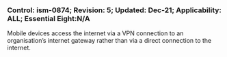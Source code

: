 ### Control: ism-0874; Revision: 5; Updated: Dec-21; Applicability: ALL; Essential Eight:N/A
<p>Mobile devices access the internet via a VPN connection to an organisation’s internet gateway rather than via a direct connection to the internet.</p>